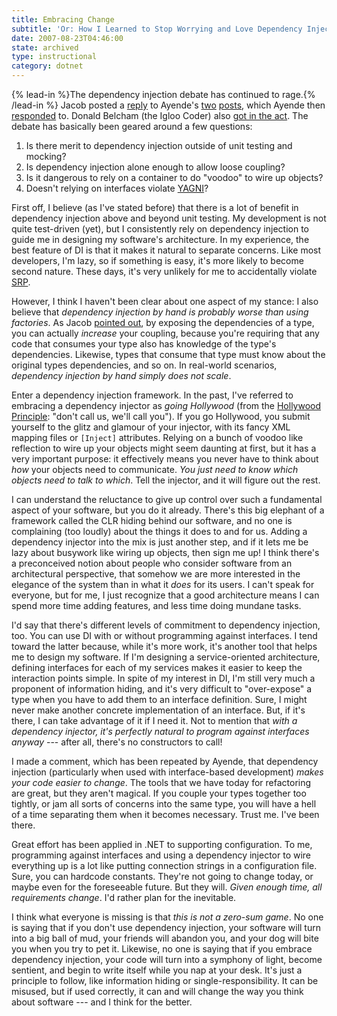 ```yaml
---
title: Embracing Change
subtitle: 'Or: How I Learned to Stop Worrying and Love Dependency Injection'
date: 2007-08-23T04:46:00
state: archived
type: instructional
category: dotnet
---
```


{% lead-in %}The dependency injection debate has continued to rage.{% /lead-in %} Jacob posted a [reply](http://www.scruffylookingcatherder.com/archive/2007/08/20/poking-bears.aspx) to Ayende's [two](http://www.ayende.com/Blog/archive/2007/08/18/Dependency-Injection-More-than-a-testing-seam.aspx) [posts](http://ayende.com/Blog/archive/2007/08/18/Dependency-Injection-IAmDonQuixote.aspx), which Ayende then [responded](http://www.ayende.com/Blog/archive/2007/08/21/Dependency-Injection-Applicability-Benefits-and-Mocking.aspx) to. Donald Belcham (the Igloo Coder) also [got in the act](http://igloocoder.com/archive/2007/08/21/1286.aspx). The debate has basically been geared around a few questions:

1. Is there merit to dependency injection outside of unit testing and mocking?
2. Is dependency injection alone enough to allow loose coupling?
3. Is it dangerous to rely on a container to do "voodoo" to wire up objects?
4. Doesn't relying on interfaces violate [YAGNI](http://en.wikipedia.org/wiki/YAGNI)?

First off, I believe (as I've stated before) that there is a lot of benefit in dependency injection above and beyond unit testing. My development is not quite test-driven (yet), but I consistently rely on dependency injection to guide me in designing my software's architecture. In my experience, the best feature of DI is that it makes it natural to separate concerns. Like most developers, I'm lazy, so if something is easy, it's more likely to become second nature. These days, it's very unlikely for me to accidentally violate [SRP](http://en.wikipedia.org/wiki/Single_responsibility_principle).

However, I think I haven't been clear about one aspect of my stance: I also believe that _dependency injection by hand is probably worse than using factories_. As Jacob [pointed out](http://scruffylookingcatherder.com/archive/2007/08/07/dependency-injection.aspx#295), by exposing the dependencies of a type, you can actually _increase_ your coupling, because you're requiring that any code that consumes your type also has knowledge of the type's dependencies. Likewise, types that consume that type must know about the original types dependencies, and so on. In real-world scenarios, _dependency injection by hand simply does not scale_.

Enter a dependency injection framework. In the past, I've referred to embracing a dependency injector as _going Hollywood_ (from the [Hollywood Principle](http://en.wikipedia.org/wiki/Hollywood_principle): "don't call us, we'll call you"). If you go Hollywood, you submit yourself to the glitz and glamour of your injector, with its fancy XML mapping files or `[Inject]` attributes. Relying on a bunch of voodoo like reflection to wire up your objects might seem daunting at first, but it has a very important purpose: it effectively means you never have to think about _how_ your objects need to communicate. _You just need to know which objects need to talk to which_. Tell the injector, and it will figure out the rest.

I can understand the reluctance to give up control over such a fundamental aspect of your software, but you do it already. There's this big elephant of a framework called the CLR hiding behind our software, and no one is complaining (too loudly) about the things it does to and for us. Adding a dependency injector into the mix is just another step, and if it lets me be lazy about busywork like wiring up objects, then sign me up! I think there's a preconceived notion about people who consider software from an architectural perspective, that somehow we are more interested in the elegance of the system than in what it _does_ for its users. I can't speak for everyone, but for me, I just recognize that a good architecture means I can spend more time adding features, and less time doing mundane tasks.

I'd say that there's different levels of commitment to dependency injection, too. You can use DI with or without programming against interfaces. I tend toward the latter because, while it's more work, it's another tool that helps me to design my software. If I'm designing a service-oriented architecture, defining interfaces for each of my services makes it easier to keep the interaction points simple. In spite of my interest in DI, I'm still very much a proponent of information hiding, and it's very difficult to "over-expose" a type when you have to add them to an interface definition. Sure, I might never make another concrete implementation of an interface. But, if it's there, I can take advantage of it if I need it. Not to mention that _with a dependency injector, it's perfectly natural to program against interfaces anyway_ --- after all, there's no constructors to call!

I made a comment, which has been repeated by Ayende, that dependency injection (particularly when used with interface-based development) _makes your code easier to change_. The tools that we have today for refactoring are great, but they aren't magical. If you couple your types together too tightly, or jam all sorts of concerns into the same type, you will have a hell of a time separating them when it becomes necessary. Trust me. I've been there.

Great effort has been applied in .NET to supporting configuration. To me, programming against interfaces and using a dependency injector to wire everything up is a lot like putting connection strings in a configuration file. Sure, you can hardcode constants. They're not going to change today, or maybe even for the foreseeable future. But they will. _Given enough time, all requirements change_. I'd rather plan for the inevitable.

I think what everyone is missing is that _this is not a zero-sum game_. No one is saying that if you don't use dependency injection, your software will turn into a big ball of mud, your friends will abandon you, and your dog will bite you when you try to pet it. Likewise, no one is saying that if you embrace dependency injection, your code will turn into a symphony of light, become sentient, and begin to write itself while you nap at your desk. It's just a principle to follow, like information hiding or single-responsibility. It can be misused, but if used correctly, it can and will change the way you think about software --- and I think for the better.

